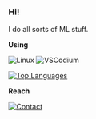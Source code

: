 ### Hi!

I do all sorts of ML stuff.

**Using**

![Linux](https://img.shields.io/badge/LFS-Linux%20From%20Scratch-yellow)
![VSCodium](https://img.shields.io/badge/VSCodium-Visual%20Studio%20Codium-blue)

[![Top Languages](https://github-readme-stats.vercel.app/api/top-langs/?username=AlpinDale&layout=compact&theme=github_dark&hide=ruby,html)](https://github.com/anuraghazra/github-readme-stats)

**Reach**

[![Contact](https://img.shields.io/badge/-Email-darkslateblue?logo=Telegram&style=for-the-badge&logoColor=white)](mailto:alpin@alpindale.dev)
